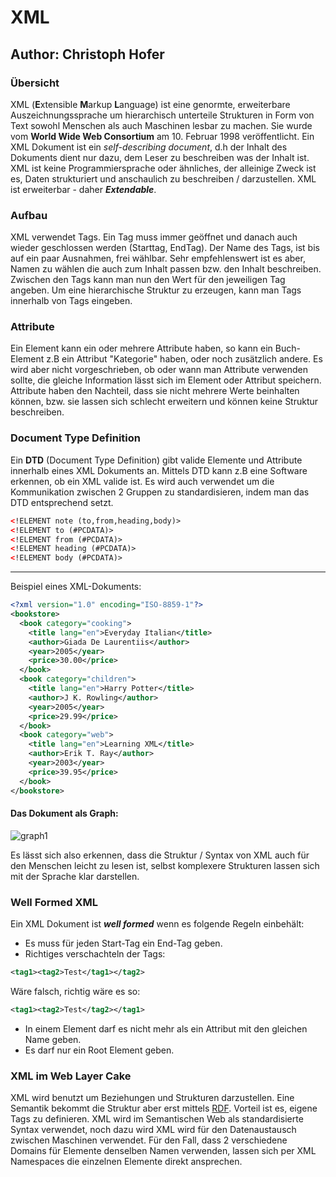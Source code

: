 # XML
## Author: Christoph Hofer
### Übersicht
XML (**E**xtensible **M**arkup **L**anguage) ist eine genormte, erweiterbare Auszeichnungssprache um hierarchisch unterteile Strukturen in Form von Text sowohl Menschen als auch Maschinen lesbar zu machen. Sie wurde vom **World Wide Web Consortium** am 10. Februar 1998 veröffentlicht. Ein XML Dokument ist ein *self-describing document*, d.h der Inhalt des Dokuments dient nur dazu, dem Leser zu beschreiben was der Inhalt ist. XML ist keine Programmiersprache oder ähnliches, der alleinige Zweck ist es, Daten strukturiert und anschaulich zu beschreiben / darzustellen. XML ist erweiterbar - daher ***Extendable***.

### Aufbau
XML verwendet Tags. Ein Tag muss immer geöffnet und danach auch wieder geschlossen werden (Starttag, EndTag). Der Name des Tags, ist bis auf ein paar Ausnahmen, frei wählbar. Sehr empfehlenswert ist es aber, Namen zu wählen die auch zum Inhalt passen bzw. den Inhalt beschreiben. Zwischen den Tags kann man nun den Wert für den jeweiligen Tag angeben. Um eine hierarchische Struktur zu erzeugen, kann man Tags innerhalb von Tags eingeben. 

### Attribute
Ein Element kann ein oder mehrere Attribute haben, so kann ein Buch-Element z.B ein Attribut "Kategorie" haben, oder noch zusätzlich andere. Es wird aber nicht vorgeschrieben, ob oder wann man Attribute verwenden sollte, die gleiche Information lässt sich im Element oder Attribut speichern. Attribute haben den Nachteil, dass sie nicht mehrere Werte beinhalten können, bzw. sie lassen sich schlecht erweitern und können keine Struktur beschreiben.

### Document Type Definition

Ein **DTD** (Document Type Definition) gibt valide Elemente und Attribute innerhalb eines XML Dokuments an. Mittels DTD kann z.B eine Software erkennen, ob ein XML valide ist. Es wird auch verwendet um die Kommunikation zwischen 2 Gruppen zu standardisieren, indem man das DTD entsprechend setzt.

``` XML
<!ELEMENT note (to,from,heading,body)>
<!ELEMENT to (#PCDATA)>
<!ELEMENT from (#PCDATA)>
<!ELEMENT heading (#PCDATA)>
<!ELEMENT body (#PCDATA)>
```
---
Beispiel eines XML-Dokuments:
```XML
<?xml version="1.0" encoding="ISO-8859-1"?>
<bookstore>
  <book category="cooking">
    <title lang="en">Everyday Italian</title>
    <author>Giada De Laurentiis</author>
    <year>2005</year>
    <price>30.00</price>
  </book>
  <book category="children">
    <title lang="en">Harry Potter</title>
    <author>J K. Rowling</author>
    <year>2005</year>
    <price>29.99</price>
  </book>
  <book category="web">
    <title lang="en">Learning XML</title>
    <author>Erik T. Ray</author>
    <year>2003</year>
    <price>39.95</price>
  </book>
</bookstore>
```

#### Das Dokument als Graph:
![graph1](https://user-images.githubusercontent.com/91307869/150149049-1b024be2-31b1-439d-8b93-e18707daa9a7.png)

Es lässt sich also erkennen, dass die Struktur / Syntax von XML auch für den Menschen leicht zu lesen ist, selbst komplexere Strukturen lassen sich mit der Sprache klar darstellen. 

### Well Formed XML

Ein XML Dokument ist ***well formed*** wenn es folgende Regeln einbehält:

* Es muss für jeden Start-Tag ein End-Tag geben.
* Richtiges verschachteln der Tags: 

 ``` XML
 <tag1><tag2>Test</tag1></tag2>
```

Wäre falsch, richtig wäre es so:

 ``` XML
 <tag1><tag2>Test</tag2></tag1>
```


* In einem Element darf es nicht mehr als ein Attribut mit den gleichen Name geben.
* Es darf nur ein Root Element geben.

### XML im Web Layer Cake

XML wird benutzt um Beziehungen und Strukturen darzustellen. Eine Semantik bekommt die Struktur aber erst mittels [RDF](https://www.google.com). Vorteil ist es, eigene Tags zu definieren.
XML wird im Semantischen Web als standardisierte Syntax verwendet, noch dazu wird XML wird für den Datenaustausch zwischen Maschinen verwendet. Für den Fall, dass 2 verschiedene Domains für Elemente denselben Namen verwenden, lassen sich per XML Namespaces die einzelnen Elemente direkt ansprechen.  


